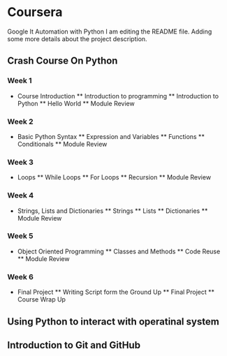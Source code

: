 # Coursera
Google It Automation with Python 
I am editing the README file. Adding some more details about the project description.

## Crash Course On Python

### Week 1 

* Course Introduction
** Introduction to programming
** Introduction to Python
** Hello World
** Module Review

### Week 2 

* Basic Python Syntax 
** Expression and Variables
** Functions
** Conditionals
** Module Review

### Week 3 

* Loops
** While Loops
** For Loops
** Recursion
** Module Review

### Week 4

* Strings, Lists and Dictionaries
** Strings
** Lists
** Dictionaries
** Module Review

### Week 5

* Object Oriented Programming
** Classes and Methods
** Code Reuse
** Module Review

### Week 6

* Final Project
** Writing Script form the Ground Up
** Final Project
** Course Wrap Up

## Using Python to interact with operatinal system

## Introduction to Git and GitHub






